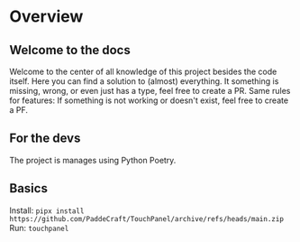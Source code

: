 # Overview

## Welcome to the docs

Welcome to the center of all knowledge of this project besides the code itself. Here you can find a solution to (almost) everything.
It something is missing, wrong, or even just has a type, feel free to create a PR. Same rules for features: If something is not working or doesn't exist, feel free to create a PF.

## For the devs

The project is manages using Python Poetry.

## Basics

Install:
`pipx install https://github.com/PaddeCraft/TouchPanel/archive/refs/heads/main.zip`  
Run:
`touchpanel`